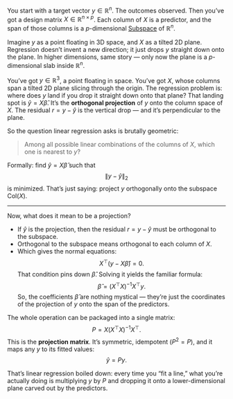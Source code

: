 You start with a target vector $y \in \mathbb{R}^n$. The outcomes observed. Then you’ve got a design matrix $X \in \mathbb{R}^{n \times p}$.  Each column of $X$ is a predictor, and the span of those columns is a $p$-dimensional [Subspace](Subspace.md) of $\mathbb{R}^n$.

Imagine $y$ as a point floating in 3D space, and $X$ as a tilted 2D plane. Regression doesn’t invent a new direction; it just drops $y$ straight down onto the plane. In higher dimensions, same story — only now the plane is a $p$-dimensional slab inside $\mathbb{R}^n$.

You’ve got $y \in \mathbb{R}^3$, a point floating in space. You’ve got $X$, whose columns span a tilted 2D plane slicing through the origin. The regression problem is: where does $y$ land if you drop it straight down onto that plane? That landing spot is $\hat{y} = X\hat{\beta}$. It’s the **orthogonal projection** of $y$ onto the column space of $X$. The residual $r = y - \hat{y}$ is the vertical drop — and it’s perpendicular to the plane.

So the question linear regression asks is brutally geometric:
> Among all possible linear combinations of the columns of $X$, which one is nearest to $y$?

Formally: find $\hat{y} = X\hat{\beta}$ such that
$$
\|y - \hat{y}\|_2
$$
is minimized. That’s just saying: project $y$ orthogonally onto the subspace $\text{Col}(X)$.

---

Now, what does it mean to be a projection?
* If $\hat{y}$ is the projection, then the residual $r = y - \hat{y}$ must be orthogonal to the subspace.
* Orthogonal to the subspace means orthogonal to each column of $X$.
* Which gives the normal equations:
$$
X^\top (y - X\hat{\beta}) = 0.
$$
That condition pins down $\hat{\beta}$. Solving it yields the familiar formula:
$$
\hat{\beta} = (X^\top X)^{-1} X^\top y.
$$
So, the coefficients $\hat{\beta}$ are nothing mystical — they’re just the coordinates of the projection of $y$ onto the span of the predictors.

The whole operation can be packaged into a single matrix:
$$
P = X (X^\top X)^{-1} X^\top.
$$
This is the **projection matrix**. It’s symmetric, idempotent ($P^2 = P$), and it maps any $y$ to its fitted values:
$$
\hat{y} = Py.
$$

That’s linear regression boiled down: every time you “fit a line,” what you’re actually doing is multiplying $y$ by $P$ and dropping it onto a lower-dimensional plane carved out by the predictors.
